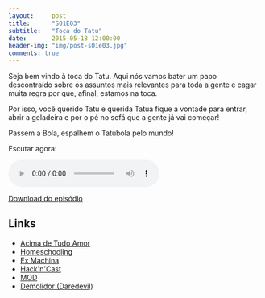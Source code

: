 ```yaml
---
layout:     post
title:      "S01E03"
subtitle:   "Toca do Tatu"
date:       2015-05-18 12:00:00
header-img: "img/post-s01e03.jpg"
comments: true
---
```


<p>Seja bem vindo à toca do Tatu. Aqui nós vamos bater um papo descontraído sobre os assuntos mais relevantes para toda a gente e cagar muita regra por que, afinal, estamos na toca.</p>
<p>Por isso, você querido Tatu e querida Tatua fique a vontade para entrar, abrir a geladeira e por o pé no sofá que a gente já vai começar!</p>

<p>Passem a Bola, espalhem o Tatubola pelo mundo!</p>

<p>Escutar agora:</p>
<audio controls>
	<source src="https://podcastmachine.com/podcasts/18465/episodes/107011/media_files/249009/download/5/file_128kb.mp3" type="audio/ogg" />
	<source src="https://podcastmachine.com/podcasts/18465/episodes/107011/media_files/249010/download/6/file_128kb.m4a" type="audio/mpeg" />
	<a href="https://podcastmachine.com/podcasts/18465/episodes/107011/media_files/249009/download/5/file_128kb.mp3">s01e01</a>
</audio>
<p>
<a href="https://podcastmachine.com/podcasts/18465/episodes/107011/media_files/249009/download/3/file_128kb.mp3">Download do episódio</a> 
</p>

<h2 class="section-heading">Links</h2>
<p>
	<ul>
		<li><a href="http://www.acimadetudooamor.com.br/olivro.php" target="_blank">Acima de Tudo Amor</a></li>
		<li><a href="https://en.wikipedia.org/wiki/Homeschooling" target="_blank">Homeschooling</a></li>
		<li><a href="http://www.imdb.com/title/tt0470752/?ref_=fn_al_tt_1" target="_blank">Ex Machina</a></li>
		<li><a href="http://hackncast.org/" target="_blank">Hack'n'Cast</a></li>
		<li><a href="http://portalmod.com/home" target="_blank">MOD</a></li>
		<li><a href="http://pt.wikipedia.org/wiki/Daredevil_(s%C3%A9rie_de_televis%C3%A3o)" target="_blank">Demolidor (Daredevil)</a></li>
		<!--- <li><a href=""  target="_blank"></a></li> --->
	</ul>
</p>
